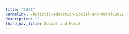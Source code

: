 ```yaml
---
title: "2021"
permalink: /holistic-education/Social-and-Moral/2021
description: ""
third_nav_title: Social and Moral
---
```

